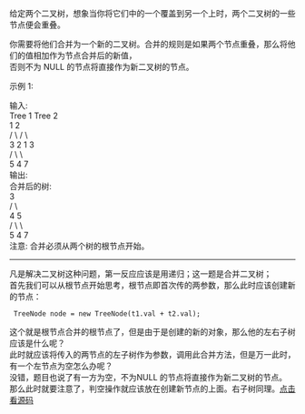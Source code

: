 给定两个二叉树，想象当你将它们中的一个覆盖到另一个上时，两个二叉树的一些节点便会重叠。     

你需要将他们合并为一个新的二叉树。合并的规则是如果两个节点重叠，那么将他们的值相加作为节点合并后的新值，        
否则不为 NULL 的节点将直接作为新二叉树的节点。      

示例 1:       

输入:         
	Tree 1                      Tree 2                  
          1                          2                             
         / \                        / \                            
        3   2                      1   3                        
       /                            \   \                      
      5                              4   7                  
输出:     
合并后的树:      
	     3          
	    / \     
	   4   5        
	  / \   \       
	 5   4   7      
注意: 合并必须从两个树的根节点开始。

---
凡是解决二叉树这种问题，第一反应应该是用递归；这一题是合并二叉树；       
首先我们可以从根节点开始思考，根节点即首次传的两参数，那么此时应该创建新的节点：    
```
 TreeNode node = new TreeNode(t1.val + t2.val);
```
这个就是根节点合并的根节点了，但是由于是创建的新的对象，那么他的左右子树应该是什么呢？     
此时就应该将传入的两节点的左子树作为参数，调用此合并方法，但是万一此时，有一个左节点为空怎么办呢？       
没错，题目也说了有一方为空，不为NULL 的节点将直接作为新二叉树的节点。
那么此时就要注意了，判空操作就应该放在创建新节点的上面。右子树同理。[点击看源码](./leetcode-item/src/main/java/simple/MergeTrees.java)